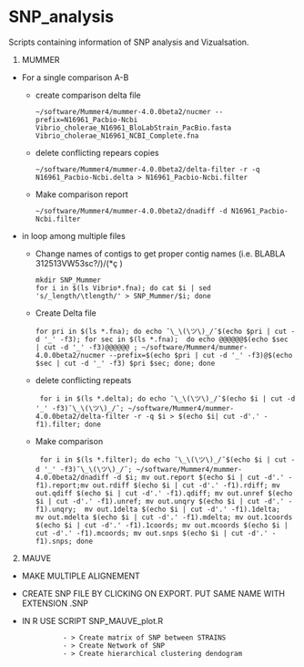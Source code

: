# SNP_analysis
Scripts containing information of SNP analysis and Vizualsation.




1. MUMMER

- For a single comparison A-B

  - create comparison delta file

        ~/software/Mummer4/mummer-4.0.0beta2/nucmer --prefix=N16961_Pacbio-Ncbi Vibrio_cholerae_N16961_BloLabStrain_PacBio.fasta Vibrio_cholerae_N16961_NCBI_Complete.fna

  - delete conflicting repears copies

        ~/software/Mummer4/mummer-4.0.0beta2/delta-filter -r -q N16961_Pacbio-Ncbi.delta > N16961_Pacbio-Ncbi.filter

  - Make comparison report

        ~/software/Mummer4/mummer-4.0.0beta2/dnadiff -d N16961_Pacbio-Ncbi.filter


- in loop among multiple files

  - Change names of contigs to get proper contig names 
      (i.e. BLABLA 312513VW53sc?/)/(*ç  ) 

        mkdir SNP_Mummer
        for i in $(ls Vibrio*.fna); do cat $i | sed 's/_length/\tlength/' > SNP_Mummer/$i; done

  - Create Delta file

        for pri in $(ls *.fna); do echo ¯\_\(\ツ\)_/¯$(echo $pri | cut -d '_' -f3); for sec in $(ls *.fna);  do echo @@@@@@$(echo $sec | cut -d '_' -f3)@@@@@@ ; ~/software/Mummer4/mummer-4.0.0beta2/nucmer --prefix=$(echo $pri | cut -d '_' -f3)@$(echo $sec | cut -d '_' -f3) $pri $sec; done; done

   - delete conflicting repeats

          for i in $(ls *.delta); do echo ¯\_\(\ツ\)_/¯$(echo $i | cut -d '_' -f3)¯\_\(\ツ\)_/¯; ~/software/Mummer4/mummer-4.0.0beta2/delta-filter -r -q $i > $(echo $i| cut -d'.' -f1).filter; done 

   - Make comparison

          for i in $(ls *.filter); do echo ¯\_\(\ツ\)_/¯$(echo $i | cut -d '_' -f3)¯\_\(\ツ\)_/¯; ~/software/Mummer4/mummer-4.0.0beta2/dnadiff -d $i; mv out.report $(echo $i | cut -d'.' -f1).report;mv out.rdiff $(echo $i | cut -d'.' -f1).rdiff; mv out.qdiff $(echo $i | cut -d'.' -f1).qdiff; mv out.unref $(echo $i | cut -d'.' -f1).unref; mv out.unqry $(echo $i | cut -d'.' -f1).unqry;  mv out.1delta $(echo $i | cut -d'.' -f1).1delta;  mv out.mdelta $(echo $i | cut -d'.' -f1).mdelta; mv out.1coords $(echo $i | cut -d'.' -f1).1coords; mv out.mcoords $(echo $i | cut -d'.' -f1).mcoords; mv out.snps $(echo $i | cut -d'.' -f1).snps; done 


2. MAUVE

- MAKE MULTIPLE ALIGNEMENT

- CREATE SNP FILE BY CLICKING ON EXPORT. PUT SAME NAME WITH EXTENSION .SNP

- IN R USE SCRIPT SNP_MAUVE_plot.R  

				- > Create matrix of SNP between STRAINS
				- > Create Network of SNP 
				- > Create hierarchical clustering dendogram 



